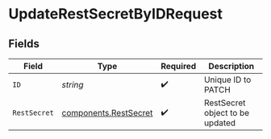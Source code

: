 # UpdateRestSecretByIDRequest


## Fields

| Field                                                          | Type                                                           | Required                                                       | Description                                                    |
| -------------------------------------------------------------- | -------------------------------------------------------------- | -------------------------------------------------------------- | -------------------------------------------------------------- |
| `ID`                                                           | *string*                                                       | :heavy_check_mark:                                             | Unique ID to PATCH                                             |
| `RestSecret`                                                   | [components.RestSecret](../../models/components/restsecret.md) | :heavy_check_mark:                                             | RestSecret object to be updated                                |